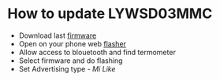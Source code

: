 # How to update LYWSD03MMC

* Download last [firmware](https://github.com/atc1441/ATC_MiThermometer/raw/master/ATC_Thermometer.bin)
* Open on your phone web [flasher](https://atc1441.github.io/TelinkFlasher.html)
* Allow access to blouetooth and find termometer
* Select firmware and do flashing
* Set Advertising type - *Mi Like*